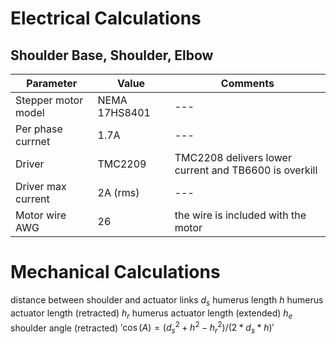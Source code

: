# Electrical Calculations

## Shoulder Base, Shoulder, Elbow
|Parameter|Value| Comments|
|---|---|---|
|Stepper motor model | NEMA 17HS8401 |---|
|Per phase currnet | 1.7A |---|
|Driver| TMC2209|TMC2208 delivers lower current and TB6600 is overkill|
|Driver max current| 2A (rms)| ---|
|Motor wire AWG|26|the wire is included with the motor|

# Mechanical Calculations
distance between shoulder and actuator links $d_s$
humerus length $h$
humerus actuator length (retracted) $h_r$
humerus actuator length (extended) $h_e$
shoulder angle (retracted) $'\cos(A)=(d_s^2+h^2-h_r^2)/(2*d_s*h)'$
